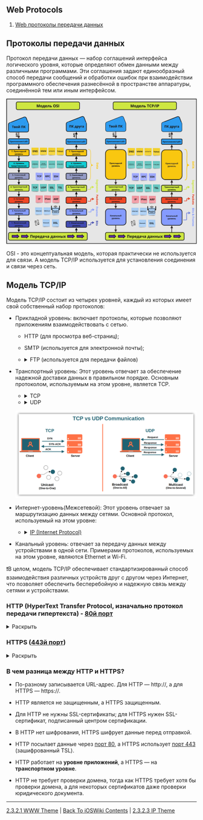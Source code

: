  ## Web Protocols

1. [Web протоколы передачи данных](https://github.com/sashakid/ios-guide/blob/master/Main/11_networking.md#протоколы-передачи-данных)

## Протоколы передачи данных

Протокол передачи данных — набор соглашений интерфейса логического уровня, которые определяют обмен данными между различными программами. Эти соглашения задают единообразный способ передачи сообщений и обработки ошибок при взаимодействии программного обеспечения разнесённой в пространстве аппаратуры, соединённой тем или иным интерфейсом.

![TCP/IP/OSI](https://github.com/eldaroid/pictures/blob/master/iOSWiki/ComputerScience/NewTCP:IP:OSI.jpg?raw=true)

OSI - это концептуальная модель, которая практически не используется для связи. А модель TCP/IP используется для установления соединения и связи через сеть.

## Модель TCP/IP

Модель TCP/IP состоит из четырех уровней, каждый из которых имеет свой собственный набор протоколов:

* Прикладной уровень: включает протоколы, которые позволяют приложениям взаимодействовать с сетью.
    * HTTP (для просмотра веб-страниц);
    * SMTP (используется для электронной почты);
    * <details><summary>FTP (используется для передачи файлов)</summary>
        <p>

        File Transfer Protocol — это протокол передачи файлов со специального файлового сервера на компьютер пользователя. FTP дает возможность абоненту обмениваться двоичными и текстовыми файлами с любым компьютером сети. Установив связь с удаленным компьютером, пользователь может скопировать файл с удаленного компьютера на свой или скопировать файл со своего компьютера на удаленный.

        </p>
        </details>

* Транспортный уровень: Этот уровень отвечает за обеспечение надежной доставки данных в правильном порядке. Основным протоколом, используемым на этом уровне, является TCP.

    * <details><summary>TCP</summary>
        <p>

        Transmission Control Protocol (управления передачей) основный протокол, предназначенный для управления передачей данных Интернета в сетях и подсетях TCP/[IP](./2.3.2.4%20IP.md).
        
        Данные делятся на мелкие фрагменты (пакеты). Каждый пакет содержит заголовок (информацию об адресах источника, назначение) и порядковые номера (для получения пакетов в правильном порядке).

        Перед **передачей пакетов** устанавливается соединение с помощью **трехстороннего рукопожатия**: SYN (synchronize), SYN-ACK (synchronize acknowledgment), ACK (acknowledgment).

        Когда **устр-во получает пакет**, отправляется **подтверждение** отправителю, что пакет получен. Если пакет не подтверждается в течение определенного времени, отправитель повторно посылает пакет, чтобы обеспечить его надежную доставку.

        </p>
        </details>


    * <details><summary>UDP</summary>
        <p>

        С UDP (User Datagram Protocol) компы посылают сбщ (датаграммы) другим хостам по интернет IP-сети.

        Н/р: DNS и потоковые мультимедийные приложения вроде IPTV, Voice over IP, протоколы туннелирования IP и онлайн-игры.

        **Без установления соединения**: Не требует предварительного сбщ перед для установки специальных каналов передачи данных.

        **Ненадежная доставка**: UDP не гарантирует доставку пакетов, их порядок или проверку ошибок. Пакеты могут теряться, дублироваться или приходить в неправильном порядке.

        </p>
        </details>
    ![](https://github.com/eldaroid/pictures/blob/master/iOSWiki/ComputerScience/TCPvsUDP.png?raw=true)

* Интернет-уровень(Межсетевой): Этот уровень отвечает за маршрутизацию данных между сетями. Основной протокол, используемый на этом уровне:

    * <details><summary><a href="./2.3.2.4%20IP.md">IP (Internet Protocol)</a></summary>
        <p>

        [Internet Protocol](./2.3.2.4%20IP.md), межсетевой протокол - маршрутизируемый протокол сетевого уровня стека TCP/IP. Именно IP стал тем протоколом, который объединил отдельные компьютерные сети во всемирную сеть Интернет. Неотъемлемой частью протокола является адресация сети.

        ![](https://github.com/eldaroid/pictures/blob/master/iOSWiki/ComputerScience/IP.jpeg?raw=true)

        </p>
        </details>

* Канальный уровень: отвечает за передачу данных между устройствами в одной сети. Примерами протоколов, используемых на этом уровне, являются Ethernet и Wi-Fi.

❗В целом, модель TCP/IP обеспечивает стандартизированный способ взаимодействия различных устройств друг с другом через Интернет, что позволяет обеспечить бесперебойную и надежную связь между сетями и устройствами.

### HTTP (HyperText Transfer Protocol, изначально протокол передачи гипертекста) - [80й порт](./2.3.2.5%20Ports.md)

<details><summary>Раскрыть</summary>
<p>

Этот протокол описывает взаимодействие между двумя компьютерами (клиентом и сервером), построенное на базе сообщений, называемых запрос (Request) и ответ (Response). Каждое сообщение состоит из трех частей: стартовая строка, заголовки и тело. При этом обязательной является только стартовая строка.

Клиент отправляет запрос на HTTP-сервер, где располагается сайт, после чего сервер посылает ответ. Этот ответ содержит информацию о состоянии завершения. Выглядит это примерно так: HTTP/1.1 [200 OK](../2.3.1%20API/2.3.1.5%20ResponseStatusCode.md). 

> При отправлении и получении пакетов данных по сети интернет через HTTP используется протокол управления передачей (TCP). Соединение при этом происходит через порт 80. 

HTTP также применяет UDP (протокол пользовательских дейтаграмм). 

За прошедшие годы протокол TCP был некоторым образом усовершенствован, но по большей части остается таким же, каким был в 1974 году. 

Это менее надёжный протокол, однако его активно применяются в видеоконференциях, играх и потоковой передаче. Благодаря этому можно отбрасывать и принимать отдельные пакеты в произвольном порядке для увеличения производительности.

Самым авторитетным источником использования протокола HTTP является IETF (Internet Engineering Task Force) и спецификация HTTP 1.1, описанная в [RFC 2616](http://tools.ietf.org/html/rfc2616).

</p>
</details>

### HTTPS ([443й порт](./2.3.2.5%20Ports.md))

<details><summary>Раскрыть</summary>
<p>

HTTPS безопасный протокол передачи гипертекста (или HTTP через TLS/SSL).

Сайты, работающие по протоколу HTTPS даже при вводе обычного `http://` переадресовывают на защищенное соединение. HTTPS  использует [TCP](./2.3.2.3%20Protocols.md) для отправки и получения пакетов данных, но через [порт 443](./2.3.2.3%20Protocols.md) соединением, зашифрованным TSL. 

HTTPS шифрует данные открытым ключом, а затем получатель расшифровывает его. Открытый ключ лежит на сервере и входит в SSL-сертификат. Сертификаты, в свою очередь, криптографически подписываются центром сертификации (ЦС).

Каждый браузер имеет список доверенных ЦС. Любой подписанный центром сертификации сертификат, входящий в список доверенных, получает в адресной строке значок в виде зеленого замка.

#### По сути, протокол TLS выполняет следующие функции:

* Шифрование - передача информации происходит в зашифрованном виде, что делает невозможной кражу информации и отслеживание действий пользователя на других ресурсах.

* Аутентификация - пользователю гарантируется, что он переходит на официальный сайт, а не на его дубликат.

* Сохранение данных - в случае попытки злоумышленника взломать систему, информация об этом сохраняется.

</p>
</details>

### В чем разница между HTTP и HTTPS?

* По-разному записывается URL-адрес. Для HTTP — http://, а для HTTPS — https://.

* HTTP является не защищенным, а HTTPS защищенным.

* Для HTTP не нужны SSL-сертификаты; для HTTPS нужен SSL-сертификат, подписанный центром сертификации.

* В HTTP нет шифрования, HTTPS шифрует данные перед отправкой.

* HTTP посылает данные через [порт 80](./2.3.2.5%20Ports.md), а HTTPS использует [порт 443](./2.3.2.5%20Ports.md) (зашифрованный TSL).

* HTTP работает на **уровне приложений**, а HTTPS — на **транспортном уровне**.

* HTTP не требует проверки домена, тогда как HTTPS требует хотя бы проверки домена, а для некоторых сертификатов даже проверки юридического документа.

---

[2.3.2.1 WWW Theme](./2.3.2.1%20WWW.md) | [Back To iOSWiki Contents](https://github.com/eldaroid/iOSWiki) | [2.3.2.3 IP Theme](./2.3.2.4%20IP.md)